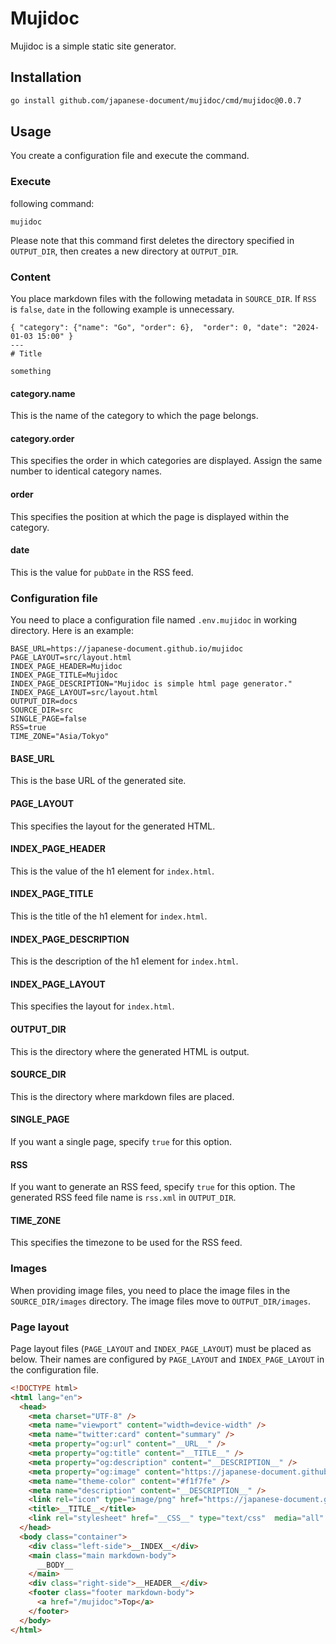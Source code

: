 # Mujidoc

Mujidoc is a simple static site generator.

## Installation

```bash
go install github.com/japanese-document/mujidoc/cmd/mujidoc@0.0.7
```

## Usage

You create a configuration file and execute the command.

### Execute

following command:

```
mujidoc
```

Please note that this command first deletes the directory specified in `OUTPUT_DIR`, then creates a new directory at `OUTPUT_DIR`.

### Content

You place markdown files with the following metadata in `SOURCE_DIR`.
If `RSS` is `false`, `date` in the following example is unnecessary.

```
{ "category": {"name": "Go", "order": 6},  "order": 0, "date": "2024-01-03 15:00" }
---
# Title 

something
```

#### category.name

This is the name of the category to which the page belongs.

#### category.order

This specifies the order in which categories are displayed.
Assign the same number to identical category names.

#### order

This specifies the position at which the page is displayed within the category.

#### date

This is the value for `pubDate` in the RSS feed.

### Configuration file

You need to place a configuration file named `.env.mujidoc` in working directory. Here is an example:

```
BASE_URL=https://japanese-document.github.io/mujidoc
PAGE_LAYOUT=src/layout.html
INDEX_PAGE_HEADER=Mujidoc
INDEX_PAGE_TITLE=Mujidoc
INDEX_PAGE_DESCRIPTION="Mujidoc is simple html page generator."
INDEX_PAGE_LAYOUT=src/layout.html
OUTPUT_DIR=docs
SOURCE_DIR=src
SINGLE_PAGE=false
RSS=true
TIME_ZONE="Asia/Tokyo"
```

#### BASE_URL

This is the base URL of the generated site.

#### PAGE_LAYOUT

This specifies the layout for the generated HTML.

#### INDEX_PAGE_HEADER

This is the value of the h1 element for `index.html`.

#### INDEX_PAGE_TITLE

This is the title of the h1 element for `index.html`.

#### INDEX_PAGE_DESCRIPTION

This is the description of the h1 element for `index.html`.

#### INDEX_PAGE_LAYOUT

This specifies the layout for `index.html`.

#### OUTPUT_DIR

This is the directory where the generated HTML is output.

#### SOURCE_DIR

This is the directory where markdown files are placed.

#### SINGLE_PAGE

If you want a single page, specify `true` for this option.

#### RSS

If you want to generate an RSS feed, specify `true` for this option.
The generated RSS feed file name is `rss.xml` in `OUTPUT_DIR`.

#### TIME_ZONE

This specifies the timezone to be used for the RSS feed.

### Images

When providing image files, you need to place the image files in the `SOURCE_DIR/images` directory.
The image files move to `OUTPUT_DIR/images`.

### Page layout

Page layout files (`PAGE_LAYOUT` and `INDEX_PAGE_LAYOUT`) must be placed as below. Their names are configured by `PAGE_LAYOUT` and `INDEX_PAGE_LAYOUT` in the configuration file. 

```html
<!DOCTYPE html>
<html lang="en">
  <head>
    <meta charset="UTF-8" />
    <meta name="viewport" content="width=device-width" />
    <meta name="twitter:card" content="summary" />
    <meta property="og:url" content="__URL__" />
    <meta property="og:title" content="__TITLE__" />
    <meta property="og:description" content="__DESCRIPTION__" />
    <meta property="og:image" content="https://japanese-document.github.io/mujidoc/images/favicon.png" />
    <meta name="theme-color" content="#f1f7fe" />
    <meta name="description" content="__DESCRIPTION__" />
    <link rel="icon" type="image/png" href="https://japanese-document.github.io/mujidoc/images/favicon.png" />
    <title>__TITLE__</title>
    <link rel="stylesheet" href="__CSS__" type="text/css"  media="all" />
  </head>
  <body class="container">
    <div class="left-side">__INDEX__</div>
    <main class="main markdown-body">
      __BODY__
    </main>
    <div class="right-side">__HEADER__</div>
    <footer class="footer markdown-body">
      <a href="/mujidoc">Top</a>
    </footer>
  </body>
</html>
```